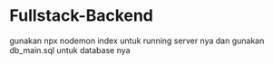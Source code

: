 # Fullstack-Backend
gunakan npx nodemon index untuk running server nya
dan gunakan db_main.sql untuk database nya

